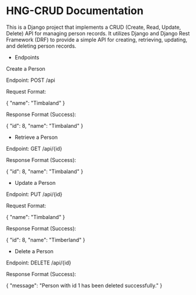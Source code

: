 # HNG-CRUD Documentation
This is a Django project that implements a CRUD (Create, Read, Update, Delete) API for managing person records. It utilizes Django and Django Rest Framework (DRF) to provide a simple API for creating, retrieving, updating, and deleting person records.

- Endpoints


Create a Person

Endpoint: POST /api


Request Format:

{
    "name": "Timbaland"
}


Response Format (Success):


{
  "id": 8,
  "name": "Timbaland"
}


- Retrieve a Person


Endpoint: GET /api/{id}


Response Format (Success):


{
  "id": 8,
  "name": "Timbaland"
}


- Update a Person


Endpoint: PUT /api/{id}


Request Format:


{
  "name": "Timbaland"
}


Response Format (Success):


{
  "id": 8,
  "name": "Timberland"
}


- Delete a Person


Endpoint: DELETE /api/{id}


Response Format (Success):


{
  "message": "Person with id 1 has been deleted successfully."
}